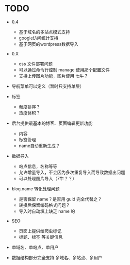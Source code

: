 TODO
====

* 0.4
	* 基于域名的多站点模式支持
	* google访问统计支持
	* 基于网页的wordpress数据导入

* 0.X
	* css 文件部署问题
	* 可以通过命令行控制 manage 使用那个配置文件
	* 支持上传图片功能，图片使用 七牛？

* 导航菜单可以定义（暂时只支持单层）
* 标签
	* 频度排序？
	* 热度体积？
* 后台提供最基本的博客、页面编辑更新功能
	* 内容
	* 标签管理
	* name自动重新生成？
* 数据导入
	* 站点信息，名称等等
	* 允许增量导入，不会因为多次重复导入而导致数据出问题
	* 可以处理图片导入（7牛？？）
* blog.name 转化处理问题
	* 是否保留 name？是否用 guid 完全代替之？
	* 转换后保留编码格式问题？
	* 导入时自动填上缺乏 name 的
* SEO
	* 页面上提供给爬虫标记
	* 标题、标签 等关键信息
* 单域名、单站点、单用户
* 数据结构部分完全支持 多域名、多站点、多用户
